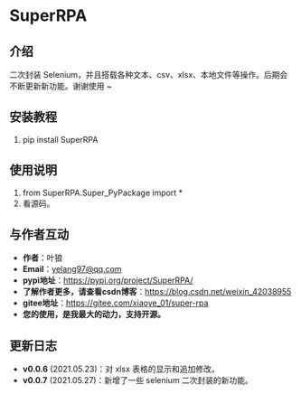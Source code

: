 # SuperRPA

## 介绍
二次封装 Selenium，并且搭载各种文本、csv、xlsx、本地文件等操作。后期会不断更新新功能。谢谢使用 ~

## 安装教程

1.  pip install SuperRPA

## 使用说明

1.  from SuperRPA.Super_PyPackage import *
2.  看源码。

## 与作者互动

* **作者**：叶狼
* **Email**：yelang97@qq.com
* **pypi地址**：https://pypi.org/project/SuperRPA/
* **了解作者更多，请查看csdn博客**：https://blog.csdn.net/weixin_42038955
* **gitee地址**：https://gitee.com/xiaoye_01/super-rpa
* **您的使用，是我最大的动力，支持开源。**


## 更新日志

* **v0.0.6** (2021.05.23)：对 xlsx 表格的显示和追加修改。
* **v0.0.7** (2021.05.27)：新增了一些 selenium 二次封装的新功能。
